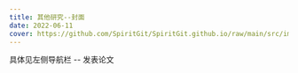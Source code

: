 ```yaml
---
title: 其他研究--封面
date: 2022-06-11
cover: https://github.com/SpiritGit/SpiritGit.github.io/raw/main/src/images/covers/publish.jpg
---
```


具体见左侧导航栏 -- 发表论文